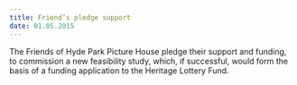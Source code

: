 ```yaml
---
title: Friend’s pledge support
date: 01.05.2015
---
```

The Friends of Hyde Park Picture House pledge their support and funding, to commission a new feasibility study, which, if successful, would form the basis of a funding application to the Heritage Lottery Fund.
